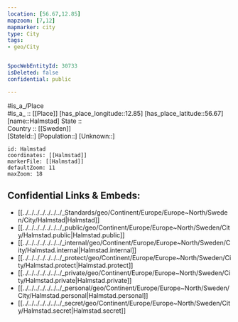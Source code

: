 ```yaml
---
location: [56.67,12.85] 
mapzoom: [7,12] 
mapmarker: city 
type: City
tags:
- geo/City


SpocWebEntityId: 30733
isDeleted: false
confidential: public

---
```

#is_a_/Place  
#is_a_ :: [[Place]] 
[has_place_longitude::12.85] 
[has_place_latitude::56.67] 
[name::Halmstad] 
State ::  
Country :: [[Sweden]]  
[StateId::] 
[Population::] 
[Unknown::] 


```leaflet
id: Halmstad
coordinates: [[Halmstad]] 
markerFile: [[Halmstad]] 
defaultZoom: 11 
maxZoom: 18
```


## Confidential Links & Embeds: 
- [[../../../../../../../_Standards/geo/Continent/Europe/Europe~North/Sweden/City/Halmstad|Halmstad]] 
- [[../../../../../../../_public/geo/Continent/Europe/Europe~North/Sweden/City/Halmstad.public|Halmstad.public]] 
- [[../../../../../../../_internal/geo/Continent/Europe/Europe~North/Sweden/City/Halmstad.internal|Halmstad.internal]] 
- [[../../../../../../../_protect/geo/Continent/Europe/Europe~North/Sweden/City/Halmstad.protect|Halmstad.protect]] 
- [[../../../../../../../_private/geo/Continent/Europe/Europe~North/Sweden/City/Halmstad.private|Halmstad.private]] 
- [[../../../../../../../_personal/geo/Continent/Europe/Europe~North/Sweden/City/Halmstad.personal|Halmstad.personal]] 
- [[../../../../../../../_secret/geo/Continent/Europe/Europe~North/Sweden/City/Halmstad.secret|Halmstad.secret]] 
